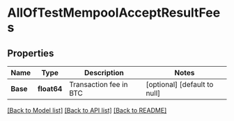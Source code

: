 # AllOfTestMempoolAcceptResultFees

## Properties
Name | Type | Description | Notes
------------ | ------------- | ------------- | -------------
**Base** | **float64** | Transaction fee in BTC | [optional] [default to null]

[[Back to Model list]](../README.md#documentation-for-models) [[Back to API list]](../README.md#documentation-for-api-endpoints) [[Back to README]](../README.md)

